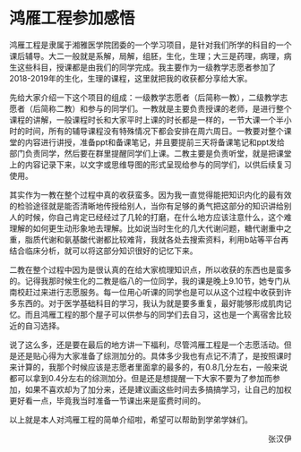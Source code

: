 # 鸿雁工程参加感悟

鸿雁工程是隶属于湘雅医学院团委的一个学习项目，是针对我们所学的科目的一个课后辅导。大二一般就是系解，局解，组胚，生化，生理；大三是药理，病理，病生这些科目，授课都是由我们的同学完成。我主要作为一级教学志愿者参加了2018-2019年的生化，生理的课程，这里就把我的收获都分享给大家。

先给大家介绍一下这个项目的组成：一级教学志愿者（后简称一教），二级教学志愿者（后简称二教）和参与的同学们。一教就是主要负责授课的老师，是进行整个课程的讲解，一般课程时长和大家平时上课的时长都是一样的，一节大课一个半小时的时间，所有的辅导课程没有特殊情况下都会安排在周六周日。一教要对整个课堂的内容进行讲授，准备ppt和备课笔记，并且要提前三天将备课笔记和ppt发给部门负责同学，然后要在群里提醒同学们上课。二教主要是负责听堂，就是把课堂上的内容记录下来，以文字或思维导图的形式呈现给参与的同学们，以供后续复习使用。

其实作为一教在整个过程中真的收获蛮多。因为我一直觉得能把知识内化的最有效的检验途径就是能否清晰地传授给别人，当你有足够的勇气把这部分的知识讲给别人的时候，你自己肯定已经经过了几轮的打磨，在什么地方应该注意什么，这个难理解的如何更生动形象地去理解。比如说当时生化的几大代谢问题，糖代谢重中之重，脂质代谢和氨基酸代谢都比较难背，我就各处去搜索资料，利用b站等平台再结合临床分析，就可以将这部分知识很好的记忆下来。

二教在整个过程中因为是很认真的在给大家梳理知识点，所以收获的东西也是蛮多的。记得我那时候生化的二教是临八的一位同学，我的课是晚上9.10节，她专门从南校赶过来进行志愿服务。每一位用心听课的同学也是可以从这个过程中收获到许多东西的。对于医学基础科目的学习，我认为就是要多重复，最好能够形成肌肉记忆。而且鸿雁工程的那个屋子可以供参与的同学们去自习，这也是一个离宿舍比较近的自习选择。

说了这么多，还是要在最后的地方讲一下福利，尽管鸿雁工程是一个志愿活动。但是还是贴心得为大家准备了综测加分的。具体多少我也有点记不清了，是按照课时来计算的，我那个时候应该是志愿者里面拿的最多的，有0.8几分左右，一般来说都可以拿到0.4分左右的综测加分。但是还是想提醒一下大家不要为了参加而参加，如果不喜欢却为了加分来，还是建议画这些时间去多搞搞学习，让自己的加权更好看一点，毕竟我当时准备一节课出来是蛮费时间的。

以上就是本人对鸿雁工程的简单介绍啦，希望可以帮助到学弟学妹们。

<p align="right">张汉伊</p>